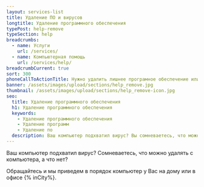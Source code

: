 ```yaml
---
layout: services-list
title: Удаление ПО и вирусов
longtitle: Удаление программного обеспечения
typePost: help-remove
typeSection: help
breadcrumbs:
  - name: Услуги
    url: /services/
  - name: Компьютерная помощь
    url: /services/help/
breadcrumbCurrent: true
sort: 300
phoneCallToActionTitle: Нужно удалить лишнее програмное обеспечение или вирусы? Звоните!
banner: /assets/images/upload/sections/help_remove.jpg
thumbnail: /assets/images/upload/sections/help_remove-icon.jpg
seo:
  title: Удаление программного обеспечения
  h1: Удаление программного обеспечения
  keywords: 
    - Удаление программного обеспечения
    - Удаление программ
    - Удаление по
  description: Ваш компьютер подхватил вирус? Вы сомневаетесь, что можно удалять с компьютера, а что нет? Обращайтесь и мы приведем в порядок компьютер у Вас на дому или в офисе.
---
```

Ваш компьютер подхватил вирус? 
Cомневаетесь, что можно удалять с компьютера, а что нет?

Обращайтесь и мы приведем в порядок компьютер у Вас на дому или в офисе {% inCity%}.